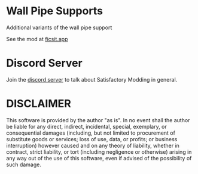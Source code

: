 # Wall Pipe Supports
Additional variants of the wall pipe support

See the mod at [ficsit.app](https://ficsit.app/mod/6yFR96phoYG8rP)

# Discord Server
Join the [discord server](https://discord.gg/X6AUfn) to talk about Satisfactory Modding in general.

# DISCLAIMER
This software is provided by the author "as is". In no event shall the author be liable for any direct, indirect, incidental, special, exemplary, or consequential damages (including, but not limited to procurement of substitute goods or services; loss of use, data, or profits; or business interruption) however caused and on any 
theory of liability, whether in contract, strict liability, or tort (including negligence or otherwise) arising in any way out of the use of this software, even if advised of the possibility of such damage.
